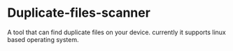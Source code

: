 # Duplicate-files-scanner
A tool that can find duplicate files on your device. currently it supports linux based operating system.
